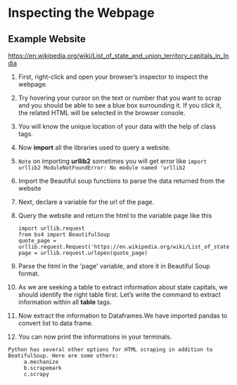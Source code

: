 # Inspecting the Webpage

 ## Example Website 
 https://en.wikipedia.org/wiki/List_of_state_and_union_territory_capitals_in_India
 
 
1. First, right-click and open your browser’s inspector to inspect the webpage.
2. Try hovering your cursor on the text or number that you want to scrap and you should be able to see a blue box surrounding it. If you click                  it, the related HTML will be selected in the browser console.
3. You will know the unique location of your data with the help of class tags.
4. Now **import** all the libraries used to query a website.
5. `Note` on importing  **urllib2** sometimes you will get error like ```import urllib2
    ModuleNotFoundError: No module named 'urllib2```
6. Import the Beautiful soup functions to parse the data returned from the website    
7. Next, declare a variable for the url of the page.
8. Query the website and return the html to the variable page like this

    ```
    import urllib.request
    from bs4 import BeautifulSoup
    quote_page = urllib.request.Request('https://en.wikipedia.org/wiki/List_of_state_and_union_territory_capitals_in_India') 
    page = urllib.request.urlopen(quote_page)
    ```

9. Parse the html in the 'page' variable, and store it in Beautiful Soup format.
10. As we are seeking a table to extract information about state capitals, we should identify the right table first. Let’s write the command to extract information within all **table** tags.
11. Now extract the information to Dataframes.We have imported pandas to convert list to data frame.
12. You can now print the informations in your terminals.
```
Python has several other options for HTML scraping in addition to BeatifulSoup. Here are some others:
     a.mechanize
     b.scrapemark
     c.scrapy
```
